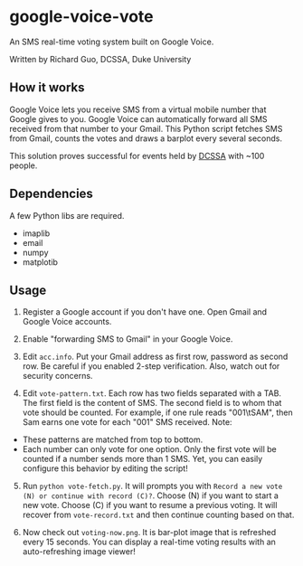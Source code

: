 google-voice-vote
=================

An SMS real-time voting system built on Google Voice. 

Written by Richard Guo, DCSSA, Duke University

How it works
-----------

Google Voice lets you receive SMS from a virtual mobile number that Google gives to you. 
Google Voice can automatically forward all SMS received from that number to your Gmail. 
This Python script fetches SMS from Gmail, counts the votes and draws a barplot every several seconds. 

This solution proves successful for events held by [DCSSA](http://www.dukechina.org/) with ~100 people.

Dependencies
-------

A few Python libs are required. 

* imaplib
* email
* numpy
* matplotib

Usage
-----

1. Register a Google account if you don't have one. Open Gmail and Google Voice accounts.

2. Enable "forwarding SMS to Gmail" in your Google Voice.

3. Edit `acc.info`. Put your Gmail address as first row, password as second row. 
Be careful if you enabled 2-step verification. Also, watch out for security concerns.

4. Edit `vote-pattern.txt`. Each row has two fields separated with a TAB. 
The first field is the content of SMS. The second field is to whom that vote should be counted. 
For example, if one rule reads "001\tSAM", then Sam earns one vote for each "001" SMS received. 
Note: 
  * These patterns are matched from top to bottom. 
  * Each number can only vote for one option. Only the first vote will be counted if a number sends more than 1 SMS. Yet, you can easily configure this behavior by editing the script!

5. Run `python vote-fetch.py`. It will prompts you with `Record a new vote (N) or continue with record (C)?`.
Choose (N) if you want to start a new vote. 
Choose (C) if you want to resume a previous voting. It will recover from `vote-record.txt` and then continue counting based on that.

6. Now check out `voting-now.png`. It is bar-plot image that is refreshed every 15 seconds. You can display a real-time voting results with an auto-refreshing image viewer!
